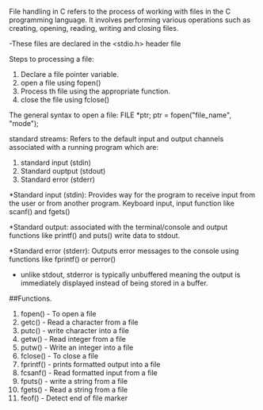 File handling in C refers to the process of working with files in the C programming language. It involves performing various operations such as creating, opening, reading, writing and closing files.

-These files are declared in the <stdio.h> header file

Steps to processing a file:
1. Declare a file pointer variable.
2. open a file using fopen()
3. Process th file using the appropriate function.
4. close the file using fclose()

The general syntax to open a file:
FILE *ptr;
ptr = fopen("file_name", "mode");

standard streams: Refers to the default input and output channels associated with a running program which are:
1) standard input (stdin)
2) Standard ouptput (stdout)
3) Standard error (stderr)

*Standard input (stdin): Provides way for the program to receive input from the user or from another program. Keyboard input, input function like scanf() and fgets()

*Standard output: associated with the terminal/console and output functions like printf() and puts() write data to stdout.

*Standard error (stderr): Outputs error messages to the console using functions like fprintf() or perror()

* unlike stdout, stderror is typically unbuffered meaning the output is immediately displayed instead of being stored in a buffer.

##Functions.
1) fopen() - To open a file
2) getc() - Read a character from a file
3) putc() - write character into a file
4) getw() - Read integer from a file
5) putw() - Write an integer into a file
6) fclose() - To close a file
7) fprintf() - prints formatted output into a file
8) fcsanf() - Read formatted input from a file
9) fputs() - write a string from a file
10) fgets() - Read a string from a file
11) feof() - Detect end of file marker
